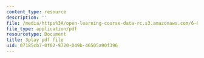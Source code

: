 ```yaml
---
content_type: resource
description: ''
file: /media/https%3A/open-learning-course-data-rc.s3.amazonaws.com/6-034-artificial-intelligence-fall-2010/07185cb70f029720049b46505a90f396_EC6bf8JCpDQ.pdf
file_type: application/pdf
resourcetype: Document
title: 3play pdf file
uid: 07185cb7-0f02-9720-049b-46505a90f396
---
```

